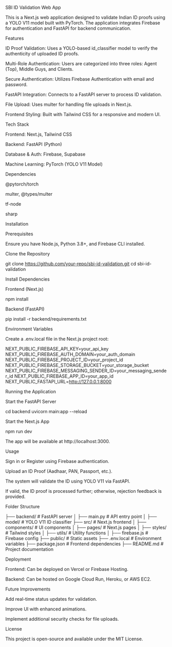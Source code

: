 SBI ID Validation Web App

This is a Next.js web application designed to validate Indian ID proofs using a YOLO V11 model built with PyTorch. The application integrates Firebase for authentication and FastAPI for backend communication.

Features

ID Proof Validation: Uses a YOLO-based id_classifier model to verify the authenticity of uploaded ID proofs.

Multi-Role Authentication: Users are categorized into three roles: Agent (Top), Middle Guys, and Clients.

Secure Authentication: Utilizes Firebase Authentication with email and password.

FastAPI Integration: Connects to a FastAPI server to process ID validation.

File Upload: Uses multer for handling file uploads in Next.js.

Frontend Styling: Built with Tailwind CSS for a responsive and modern UI.

Tech Stack

Frontend: Next.js, Tailwind CSS

Backend: FastAPI (Python)

Database & Auth: Firebase, Supabase

Machine Learning: PyTorch (YOLO V11 Model)

Dependencies

@pytorch/torch

multer, @types/multer

tf-node

sharp

Installation

Prerequisites

Ensure you have Node.js, Python 3.8+, and Firebase CLI installed.

Clone the Repository

git clone https://github.com/your-repo/sbi-id-validation.git
cd sbi-id-validation

Install Dependencies

Frontend (Next.js)

npm install

Backend (FastAPI)

pip install -r backend/requirements.txt

Environment Variables

Create a .env.local file in the Next.js project root:

NEXT_PUBLIC_FIREBASE_API_KEY=your_api_key
NEXT_PUBLIC_FIREBASE_AUTH_DOMAIN=your_auth_domain
NEXT_PUBLIC_FIREBASE_PROJECT_ID=your_project_id
NEXT_PUBLIC_FIREBASE_STORAGE_BUCKET=your_storage_bucket
NEXT_PUBLIC_FIREBASE_MESSAGING_SENDER_ID=your_messaging_sender_id
NEXT_PUBLIC_FIREBASE_APP_ID=your_app_id
NEXT_PUBLIC_FASTAPI_URL=http://127.0.0.1:8000

Running the Application

Start the FastAPI Server

cd backend
uvicorn main:app --reload

Start the Next.js App

npm run dev

The app will be available at http://localhost:3000.

Usage

Sign in or Register using Firebase authentication.

Upload an ID Proof (Aadhaar, PAN, Passport, etc.).

The system will validate the ID using YOLO V11 via FastAPI.

If valid, the ID proof is processed further; otherwise, rejection feedback is provided.

Folder Structure

├── backend/           # FastAPI server
│   ├── main.py        # API entry point
│   ├── model/         # YOLO V11 ID classifier
├── src/               # Next.js frontend
│   ├── components/    # UI components
│   ├── pages/         # Next.js pages
│   ├── styles/        # Tailwind styles
│   ├── utils/         # Utility functions
│   ├── firebase.js    # Firebase config
├── public/            # Static assets
├── .env.local         # Environment variables
├── package.json       # Frontend dependencies
├── README.md          # Project documentation

Deployment

Frontend: Can be deployed on Vercel or Firebase Hosting.

Backend: Can be hosted on Google Cloud Run, Heroku, or AWS EC2.

Future Improvements

Add real-time status updates for validation.

Improve UI with enhanced animations.

Implement additional security checks for file uploads.

License

This project is open-source and available under the MIT License.

